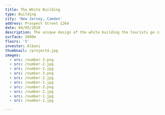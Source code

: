 ```yaml
---
title: The White Building
type: Building
city: 'New Jersey, Camden'
address: Prospect Street 1264
date: 04/05/2020
description: The unique design of the white building the tourists go crazy !!!
surface: 1000m
floors: '5'
investor: Albani
thumbnail: /project4.jpg
images:
  - src: /number-3.png
  - src: /number-2.jpg
  - src: /number-1.jpg
  - src: /number-3.png
  - src: /number-2.jpg
  - src: /number-1.jpg
  - src: /number-3.png
  - src: /number-2.jpg
  - src: /number-1.jpg
  - src: /number-1.jpg

---
```

